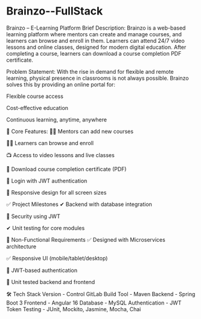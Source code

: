# Brainzo--FullStack
Brainzo – E-Learning Platform
Brief Description:
Brainzo is a web-based learning platform where mentors can create and manage courses, and learners can browse and enroll in them. Learners can attend 24/7 video lessons and online classes, designed for modern digital education. After completing a course, learners can download a course completion PDF certificate.

 Problem Statement:
With the rise in demand for flexible and remote learning, physical presence in classrooms is not always possible. Brainzo solves this by providing an online portal for:

Flexible course access

Cost-effective education

Continuous learning, anytime, anywhere

🎯 Core Features: 
👨‍🏫 Mentors can add new courses

👩‍🎓 Learners can browse and enroll

📺 Access to video lessons and live classes

🧾 Download course completion certificate (PDF)

🔐 Login with JWT authentication

📱 Responsive design for all screen sizes

✅ Project Milestones
✔ Backend with database integration

🔐 Security using JWT

✔ Unit testing for core modules

📌 Non-Functional Requirements
✅ Designed with Microservices architecture

✅ Responsive UI (mobile/tablet/desktop)

🔐 JWT-based authentication

🧪 Unit tested backend and frontend

🛠️ Tech Stack
Version - Control	GitLab
Build Tool -	Maven
Backend -	Spring Boot 3
Frontend -	Angular 16
Database	-  MySQL
Authentication - JWT Token
Testing	- JUnit, Mockito, Jasmine, Mocha, Chai

